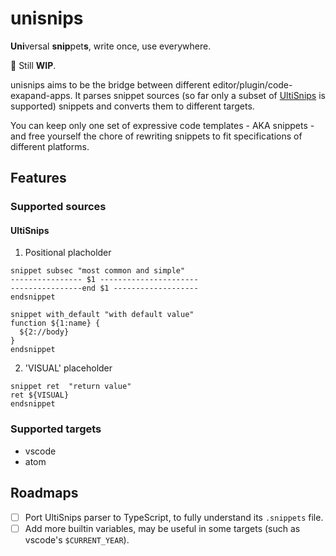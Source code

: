 unisnips
===

**Uni**versal **snip**pet**s**, write once, use everywhere.

:construction: Still **WIP**.

unisnips aims to be the bridge between different editor/plugin/code-exapand-apps. It parses snippet sources (so far only a subset of [UltiSnips](https://github.com/SirVer/ultisnips) is supported) snippets and converts them to different targets.

You can keep only one set of expressive code templates - AKA snippets - and free yourself the chore of rewriting snippets to fit specifications of different platforms.

## Features

### Supported sources

#### UltiSnips

1. Positional placholder

```vim-snippet
snippet subsec "most common and simple"
---------------- $1 ----------------------
----------------end $1 -------------------
endsnippet

snippet with_default "with default value"
function ${1:name} {
  ${2://body}
}
endsnippet
```

2. 'VISUAL' placeholder

```vim-snippet
snippet ret  "return value"
ret ${VISUAL}
endsnippet
```

### Supported targets

- vscode
- atom

<!-- ## Usage

### Node cli

```bash
npm i -g @unisnips/unisnips # install

unisnips --target vscode -i ~/.vim/Ultisnips/typescript.snippets -o ~/vscodesnippets/typescript.json
``` -->

## Roadmaps

- [ ] Port UltiSnips parser to TypeScript, to fully understand its `.snippets` file.
- [ ] Add more builtin variables, may be useful in some targets (such as vscode's `$CURRENT_YEAR`).
